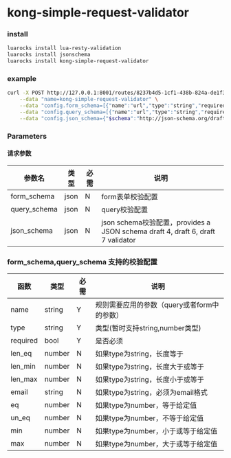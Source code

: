 # kong-simple-request-validator

### install

```bash
luarocks install lua-resty-validation
luarocks install jsonschema
luarocks install kong-simple-request-validator

```

### example

```bash
curl -X POST http://127.0.0.1:8001/routes/8237b4d5-1cf1-438b-824a-de1f37e59f60/plugins \
    --data "name=kong-simple-request-validator" \
    --data "config.form_schema=[{"name":"url","type":"string","required":true,"len_max":5}]" \
    --data "config.query_schema=[{"name":"url","type":"string","required":true,"len_max":6}]" \
    --data "config.json_schema={"$schema":"http://json-schema.org/draft-04/schema#","type":"object","properties":{"name":{"type":"string"}}}"
```

### Parameters

#### 请求参数
参数名| 类型 |必需| 说明
---|---|---|---
form_schema | json | N | form表单校验配置
query_schema | json | N | query校验配置
json_schema | json | N | json schema校验配置，provides a JSON schema draft 4, draft 6, draft 7 validator

### form_schema,query_schema 支持的校验配置

函数 | 类型 |必需| 说明
---|---|---|---
name | string | Y | 规则需要应用的参数（query或者form中的参数）
type | string | Y | 类型(暂时支持string,number类型)
required | bool  | Y | 是否必须
len_eq | number | N | 如果type为string，长度等于
len_min | number | N | 如果type为string，长度大于或等于
len_max | number | N | 如果type为string，长度小于或等于
email | string | N | 如果type为string，必须为email格式
eq | number | N | 如果type为number，等于给定值
un_eq | number | N | 如果type为number，不等于给定值
min | number | N | 如果type为number，小于或等于给定值
max | number | N | 如果type为number，大于或等于给定值













